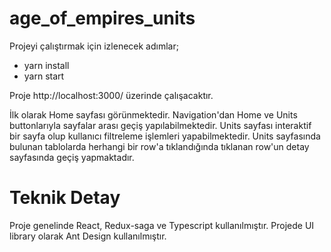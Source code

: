 # age_of_empires_units

Projeyi çalıştırmak için izlenecek adımlar;
 - yarn install 
 - yarn start

Proje http://localhost:3000/ üzerinde çalışacaktır.

İlk olarak Home sayfası görünmektedir. Navigation'dan Home ve Units buttonlarıyla sayfalar arası geçiş
yapılabilmektedir. Units sayfası interaktif bir sayfa olup kullanıcı filtreleme işlemleri yapabilmektedir.
Units sayfasında bulunan tablolarda herhangi bir row'a tıklandığında tıklanan row'un detay sayfasında geçiş yapmaktadır.

# Teknik Detay

Proje genelinde React, Redux-saga ve Typescript kullanılmıştır.
Projede UI library olarak Ant Design kullanılmıştır.
